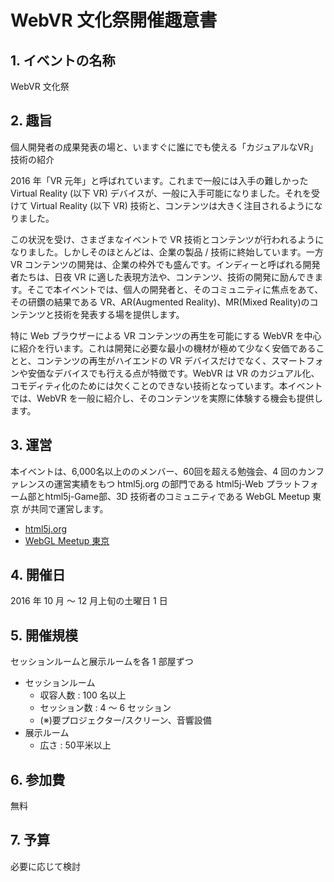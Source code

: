 # WebVR 文化祭開催趣意書

## 1. イベントの名称

WebVR 文化祭

## 2. 趣旨

個人開発者の成果発表の場と、いますぐに誰にでも使える「カジュアルなVR」技術の紹介

2016 年「VR 元年」と呼ばれています。これまで一般には入手の難しかった Virtual Reality (以下 VR) デバイスが、一般に入手可能になりました。それを受けて Virtual Reality (以下 VR) 技術と、コンテンツは大きく注目されるようになりました。

この状況を受け、さまざまなイベントで VR 技術とコンテンツが行われるようになりました。しかしそのほとんどは、企業の製品 / 技術に終始しています。一方 VR コンテンツの開発は、企業の枠外でも盛んです。インディーと呼ばれる開発者たちは、日夜 VR に適した表現方法や、コンテンツ、技術の開発に励んできます。そこで本イベントでは、個人の開発者と、そのコミュニティに焦点をあて、その研鑽の結果である VR、AR(Augmented Reality)、MR(Mixed Reality)のコンテンツと技術を発表する場を提供します。

特に Web ブラウザーによる VR コンテンツの再生を可能にする WebVR を中心に紹介を行います。これは開発に必要な最小の機材が極めて少なく安価であることと、コンテンツの再生がハイエンドの VR デバイスだけでなく、スマートフォンや安価なデバイスでも行える点が特徴です。WebVR は VR のカジュアル化、コモディティ化のためには欠くことのできない技術となっています。本イベントでは、WebVR を一般に紹介し、そのコンテンツを実際に体験する機会も提供します。

## 3. 運営

本イベントは、6,000名以上ののメンバー、60回を超える勉強会、4 回のカンファレンスの運営実績をもつ html5j.org の部門である html5j-Web プラットフォーム部とhtml5j-Game部、3D 技術者のコミュニティである WebGL Meetup 東京 が共同で運営します。

* [html5j.org](https://html5j.org/)
* [WebGL Meetup 東京](http://tokyowebglmeetup.github.io/)

## 4. 開催日

2016 年 10 月 〜 12 月上旬の土曜日 1 日

## 5. 開催規模

セッションルームと展示ルームを各 1 部屋ずつ

* セッションルーム
    * 収容人数 : 100 名以上
    * セッション数 : 4 〜 6 セッション
    * (※)要プロジェクター/スクリーン、音響設備
* 展示ルーム
    * 広さ : 50平米以上

## 6. 参加費

無料

## 7. 予算

必要に応じて検討
